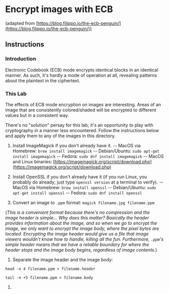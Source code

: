 # Encrypt images with ECB
(adapted from [https://blog.filippo.io/the-ecb-penguin/](https://blog.filippo.io/the-ecb-penguin/))

## Instructions

### Introduction

Electronic Codebook (ECB) mode encrypts identical blocks in an identical manner.  As such, it's hardly a mode of operation at all, revealing patterns about the plaintext in the ciphertext.

### This Lab

The effects of ECB mode encryption on images are interesting.  Areas of an image that are consistently colored/shaded will be encrypted to different values but in a consistent way.


There's no "solution" persay for this lab; it's an opportunity to play with cryptography in a manner less encountered.  Follow the instructions below and apply them to any of the images in this directory.

1. Install ImageMagick if you don't already have it.
-- MacOS via Homebrew: `brew install imagemagick`
-- Debian/Ubuntu: `sudo apt-get install imagemagick`
-- Fedora: `sudo dnf install imagemagick`
-- MacOS and Linux binaries: [https://imagemagick.org/script/download.php](https://imagemagick.org/script/download.php)


1. Install OpenSSL if you don't already have it (if you run Linux, you probably do already; just type `openssl version` at a terminal to verify).
-- MacOS via Homebrew: `brew install openssl`
-- Debian/Ubuntu: `sudo apt-get install openssl`
-- Fedora: `sudo dnf install openssl`


1. Convert an image to `.ppm` format: `magick filename.jpg filename.ppm`


(_This is a convenient format because there's no compression and the image header is simple... Why does this matter?  Basically the header provides information about the image, and so when we go to encrypt the image, we only want to encrypt the image _body_, where the pixel bytes are located.  Encrypting the image header would give us a file that image viewers wouldn't know how to handle, killing all the fun.  Furthermore, `.ppm`'s simple header means that we have a reliable boundary for where the header stops and the image body begins, regardless of image contents._)


1. Separate the image header and the image body:

`head -n 4 filename.ppm > filename.header`

`tail -n +5 filename.ppm > filename.body`


1. 